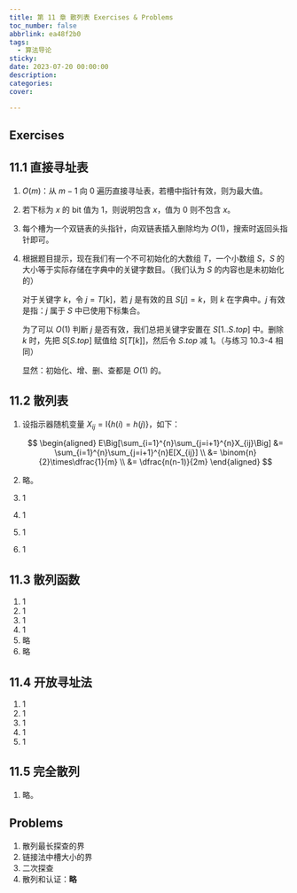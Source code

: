 ```yaml
---
title: 第 11 章 散列表 Exercises & Problems
toc_number: false
abbrlink: ea48f2b0
tags:
  - 算法导论
sticky:
date: 2023-07-20 00:00:00
description:
categories:
cover:

---
```

## Exercises

## 11.1 直接寻址表

1. $O(m)$：从 $m-1$ 向 0 遍历直接寻址表，若槽中指针有效，则为最大值。

2. 若下标为 $x$ 的 bit 值为 1，则说明包含 $x$，值为 0 则不包含 $x$。

3. 每个槽为一个双链表的头指针，向双链表插入删除均为 $O(1)$，搜索时返回头指针即可。

4. 根据题目提示，现在我们有一个不可初始化的大数组 $T$，一个小数组 $S$，$S$ 的大小等于实际存储在字典中的关键字数目。（我们认为 $S$ 的内容也是未初始化的）

    对于关键字 $k$，令 $j=T[k]$，若 $j$ 是有效的且 $S[j]=k$，则 $k$ 在字典中。$j$ 有效是指：$j$ 属于 $S$ 中已使用下标集合。

    为了可以 $O(1)$ 判断 $j$ 是否有效，我们总把关键字安置在 $S[1..S.top]$ 中。删除 $k$ 时，先把 $S[S.top]$ 赋值给 $S[T[k]]$，然后令 $S.top$ 减 1。（与练习 10.3-4 相同）

    显然：初始化、增、删、查都是 $O(1)$ 的。

## 11.2 散列表

1. 设指示器随机变量 $X_{ij}=\mathrm{I}\{ h(i)=h(j) \}$，如下：

    $$
    \begin{aligned}
    E\Big[\sum_{i=1}^{n}\sum_{j=i+1}^{n}X_{ij}\Big] &= \sum_{i=1}^{n}\sum_{j=i+1}^{n}E[X_{ij}]  \\
    &= \binom{n}{2}\times\dfrac{1}{m} \\
    &= \dfrac{n(n-1)}{2m}
    \end{aligned}
    $$

2. 略。


3. 1

4. 1

5. 1

6. 1



## 11.3 散列函数

1. 1
2. 1
3. 1
4. 1
5. 略
6. 略



## 11.4 开放寻址法

1. 1
2. 1
3. 1
4. 1
5. 1



## 11.5 完全散列

1. 略。



## Problems

1. 散列最长探查的界
2. 链接法中槽大小的界
3. 二次探查
4. 散列和认证：**略**